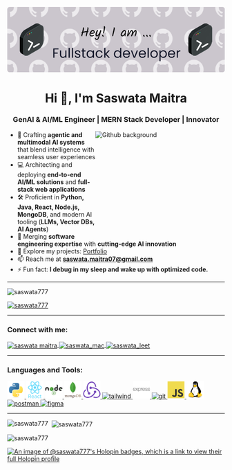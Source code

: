![Header](./github-header-banner.png)   

<h1 align="center">Hi 👋, I'm Saswata Maitra</h1>
<h3 align="center">GenAI & AI/ML Engineer | MERN Stack Developer | Innovator</h3>

<img src="https://gifdb.com/images/high/animated-man-computer-coding-nae6mec378lsg1i3.gif" alt="Github background" width="300" height="250" align="right">

- 🚀 Crafting **agentic and multimodal AI systems** that blend intelligence with seamless user experiences  
- 💻 Architecting and deploying **end-to-end AI/ML solutions** and **full-stack web applications**  
- 🛠️ Proficient in **Python, Java, React, Node.js, MongoDB**, and modern AI tooling (**LLMs, Vector DBs, AI Agents**)  
- 🌟 Merging **software engineering expertise** with **cutting-edge AI innovation**  
- 📂 Explore my projects: [Portfolio](https://portfolio2-6y5e.onrender.com/)  
- 📫 Reach me at **saswata.maitra07@gmail.com**  
- ⚡ Fun fact: **I debug in my sleep and wake up with optimized code.**

---

<p align="left">
 <img src="https://komarev.com/ghpvc/?username=saswata777&label=Profile%20views&color=0e75b6&style=flat" alt="saswata777" /> 
</p>

<p align="left"> 
 <a href="https://github.com/ryo-ma/github-profile-trophy">
   <img src="https://github-profile-trophy.vercel.app/?username=saswata777" alt="saswata777" />
 </a> 
</p> 

---

<h3 align="left">Connect with me:</h3>
<p align="left">
<a href="https://linkedin.com/in/saswata maitra" target="blank">
<img align="center" src="https://raw.githubusercontent.com/rahuldkjain/github-profile-readme-generator/master/src/images/icons/Social/linked-in-alt.svg" alt="saswata maitra" height="30" width="40" />
</a>
<a href="https://instagram.com/saswata_mac" target="blank">
<img align="center" src="https://raw.githubusercontent.com/rahuldkjain/github-profile-readme-generator/master/src/images/icons/Social/instagram.svg" alt="saswata_mac" height="30" width="40" />
</a>
<a href="https://www.leetcode.com/saswata_leet" target="blank">
<img align="center" src="https://raw.githubusercontent.com/rahuldkjain/github-profile-readme-generator/master/src/images/icons/Social/leet-code.svg" alt="saswata_leet" height="30" width="40" />
</a>
</p>

---

<h3 align="left">Languages and Tools:</h3>
<p align="left"> 
 <a href="https://www.python.org" target="_blank" rel="noreferrer"> <img src="https://raw.githubusercontent.com/devicons/devicon/master/icons/python/python-original.svg" alt="python" width="40" height="40"/> </a> 
 <a href="https://reactjs.org/" target="_blank" rel="noreferrer"> <img src="https://raw.githubusercontent.com/devicons/devicon/master/icons/react/react-original-wordmark.svg" alt="react" width="40" height="40"/> </a> 
 <a href="https://nodejs.org" target="_blank" rel="noreferrer"> <img src="https://raw.githubusercontent.com/devicons/devicon/master/icons/nodejs/nodejs-original-wordmark.svg" alt="nodejs" width="40" height="40"/> </a> 
 <a href="https://www.mongodb.com/" target="_blank" rel="noreferrer"> <img src="https://raw.githubusercontent.com/devicons/devicon/master/icons/mongodb/mongodb-original-wordmark.svg" alt="mongodb" width="40" height="40"/> </a> 
 <a href="https://redux.js.org" target="_blank" rel="noreferrer"> <img src="https://raw.githubusercontent.com/devicons/devicon/master/icons/redux/redux-original.svg" alt="redux" width="40" height="40"/> </a> 
 <a href="https://tailwindcss.com/" target="_blank" rel="noreferrer"> <img src="https://www.vectorlogo.zone/logos/tailwindcss/tailwindcss-icon.svg" alt="tailwind" width="40" height="40"/> </a> 
 <a href="https://expressjs.com" target="_blank" rel="noreferrer"> <img src="https://raw.githubusercontent.com/devicons/devicon/master/icons/express/express-original-wordmark.svg" alt="express" width="40" height="40"/> </a> 
 <a href="https://git-scm.com/" target="_blank" rel="noreferrer"> <img src="https://www.vectorlogo.zone/logos/git-scm/git-scm-icon.svg" alt="git" width="40" height="40"/> </a> 
 <a href="https://developer.mozilla.org/en-US/docs/Web/JavaScript" target="_blank" rel="noreferrer"> <img src="https://raw.githubusercontent.com/devicons/devicon/master/icons/javascript/javascript-original.svg" alt="javascript" width="40" height="40"/> </a> 
 <a href="https://www.linux.org/" target="_blank" rel="noreferrer"> <img src="https://raw.githubusercontent.com/devicons/devicon/master/icons/linux/linux-original.svg" alt="linux" width="40" height="40"/> </a> 
 <a href="https://postman.com" target="_blank" rel="noreferrer"> <img src="https://www.vectorlogo.zone/logos/getpostman/getpostman-icon.svg" alt="postman" width="40" height="40"/> </a> 
 <a href="https://www.figma.com/" target="_blank" rel="noreferrer"> <img src="https://www.vectorlogo.zone/logos/figma/figma-icon.svg" alt="figma" width="40" height="40"/> </a> 
</p>

---

<p>
 <img align="left" src="https://github-readme-stats.vercel.app/api/top-langs?username=saswata777&show_icons=true&locale=en&layout=compact" alt="saswata777" />
</p>

<p>&nbsp;
 <img align="center" src="https://github-readme-stats.vercel.app/api?username=saswata777&show_icons=true&locale=en" alt="saswata777" />
</p>

<p>
 <img align="center" src="https://github-readme-streak-stats.herokuapp.com/?user=saswata777&" alt="saswata777" />
</p>

[![An image of @saswata777's Holopin badges, which is a link to view their full Holopin profile](https://holopin.me/saswata777)](https://holopin.io/@saswata777)
